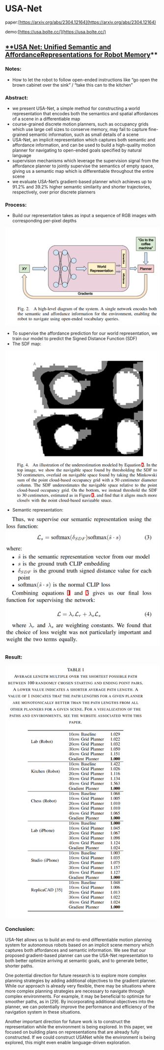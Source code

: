 # USA-Net

paper:[https://arxiv.org/abs/2304.12164](https://arxiv.org/abs/2304.12164)

demo:[https://usa.bolte.cc/](https://usa.bolte.cc/)

## [**USA Net: Unified Semantic and AffordanceRepresentations for Robot Memory](**[https://arxiv.org/abs/2304.12164](https://arxiv.org/abs/2304.12164)**)**

### Notes:

- How to let the robot to follow open-ended instructions like “go open the brown cabinet over the sink” / “take this can to the kitchen”

### Abstract:

- we present USA-Net, a simple method for constructing a world representation that encodes both the semantics and spatial affordances of a scene in a differentiable map
- course-grained discrete motion planners, such as occupancy grids which use large cell sizes to conserve memory, may fail to capture fine-grained semantic information, such as small details of a scene
- USA-Net, an implicit representation which captures both semantic and affordance information, and can be used to build a high-quality motion planner for navigating to open-ended goals specified by natural language
- supervision mechanisms which leverage the supervision signal from the affordance planner to jointly supervise the semantics of empty space, giving us a semantic map which is differentiable throughout the entire scene
- we evaluate USA-Net’s gradient-based planner which achieves up to 91.2% and 39.2% higher semantic similarity and shorter trajectories, respectively, over prior discrete planners

### Process:

- Build our representation takes as input a sequence of RGB images with corresponding per-pixel depths

![Untitled](USA-Net%20dadf91e9c59b4abdb3fbc5a45263a6a7/Untitled.png)

- To supervise the affordance prediction for our world representation, we train our model to predict the Signed Distance Function (SDF)
- The SDF map:

![Untitled](USA-Net%20dadf91e9c59b4abdb3fbc5a45263a6a7/Untitled%201.png)

- Semantic representation:

![Untitled](USA-Net%20dadf91e9c59b4abdb3fbc5a45263a6a7/Untitled%202.png)

### Result:

![Untitled](USA-Net%20dadf91e9c59b4abdb3fbc5a45263a6a7/Untitled%203.png)

### Conclusion:

USA-Net allows us to build an end-to-end differentiable motion planning system for autonomous robots based on an implicit scene memory which captures both affordances and semantic information. We see that our proposed gradient-based planner can use the USA-Net representation to both better optimize arriving at semantic goals, and to generate better, shorter paths. 

One potential direction for future research is to explore more complex planning strategies by adding additional objectives to the gradient planner. While our approach is already very flexible, there may be situations where more complex planning strategies are necessary to navigate through complex environments. For example, it may be beneficial to optimize for smoother paths, as in [29]. By incorporating additional objectives into the planner, we can potentially improve the performance and efficiency of the navigation system in these situations. 

Another important direction for future work is to construct the representation while the environment is being explored. In this paper, we focused on building plans on representations that are already fully constructed. If we could construct USANet while the environment is being explored, this might even enable language-driven exploration.